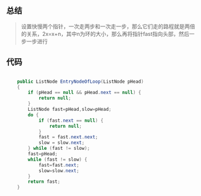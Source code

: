 ## 总结

> 设置快慢两个指针，一次走两步和一次走一步，那么它们走的路程就是两倍的关系，2x=x+n，其中n为环的大小，那么再将指针fast指向头部，然后一步一步进行

## 代码

```java

    public ListNode EntryNodeOfLoop(ListNode pHead)
    {
        if (pHead == null && pHead.next == null) {
            return null;
        }
        ListNode fast=pHead,slow=pHead;
        do {
            if (fast.next == null) {
                return null;
            }
            fast = fast.next.next;
            slow = slow.next;
        } while (fast != slow);
        fast=pHead;
        while (fast != slow) {
            fast=fast.next;
            slow=slow.next;
        }
        return fast;
    }
